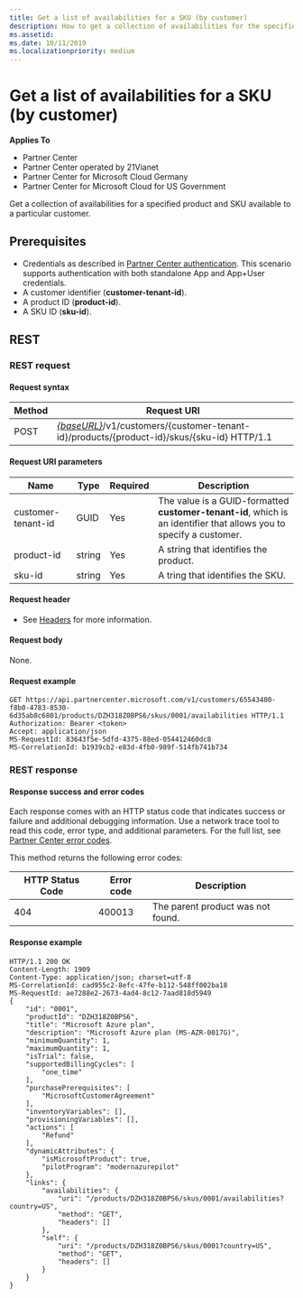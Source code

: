 ```yaml
---
title: Get a list of availabilities for a SKU (by customer)
description: How to get a collection of availabilities for the specified product and SKU by customer.
ms.assetid:
ms.date: 10/11/2019
ms.localizationpriority: medium
---
```


# Get a list of availabilities for a SKU (by customer)

**Applies To**

- Partner Center
- Partner Center operated by 21Vianet
- Partner Center for Microsoft Cloud Germany
- Partner Center for Microsoft Cloud for US Government

Get a collection of availabilities for a specified product and SKU available to a particular customer.

## Prerequisites

- Credentials as described in [Partner Center authentication](partner-center-authentication.md). This scenario supports authentication with both standalone App and App+User credentials.
- A customer identifier (**customer-tenant-id**).
- A product ID (**product-id**).
- A SKU ID (**sku-id**).

## REST

### REST request

#### Request syntax

| Method | Request URI                                                                                                                 |
|--------|-----------------------------------------------------------------------------------------------------------------------------|
| POST   | [*\{baseURL\}*](partner-center-rest-urls.md)/v1/customers/{customer-tenant-id}/products/{product-id}/skus/{sku-id} HTTP/1.1 |

#### Request URI parameters

| Name               | Type | Required | Description                                                                                 |
|--------------------|------|----------|---------------------------------------------------------------------------------------------|
| customer-tenant-id | GUID | Yes | The value is a GUID-formatted **customer-tenant-id**, which is an identifier that allows you to specify a customer. |
| product-id | string | Yes | A string that identifies the product. |
| sku-id | string | Yes | A tring that identifies the SKU. |

#### Request header

- See [Headers](headers.md) for more information.

#### Request body

None.

#### Request example

```http
GET https://api.partnercenter.microsoft.com/v1/customers/65543400-f8b0-4783-8530-6d35ab8c6801/products/DZH318Z0BPS6/skus/0001/availabilities HTTP/1.1
Authorization: Bearer <token>
Accept: application/json
MS-RequestId: 83643f5e-5dfd-4375-88ed-054412460dc8
MS-CorrelationId: b1939cb2-e83d-4fb0-989f-514fb741b734
```

### REST response

#### Response success and error codes

Each response comes with an HTTP status code that indicates success or failure and additional debugging information. Use a network trace tool to read this code, error type, and additional parameters. For the full list, see [Partner Center error codes](error-codes.md).

This method returns the following error codes:

| HTTP Status Code | Error code | Description |
|------------------|------------|-------------|
| 404 | 400013 | The parent product was not found. |

#### Response example

```http
HTTP/1.1 200 OK
Content-Length: 1909
Content-Type: application/json; charset=utf-8
MS-CorrelationId: cad955c2-8efc-47fe-b112-548ff002ba18
MS-RequestId: ae7288e2-2673-4ad4-8c12-7aad818d5949
{
    "id": "0001",
    "productId": "DZH318Z0BPS6",
    "title": "Microsoft Azure plan",
    "description": "Microsoft Azure plan (MS-AZR-0017G)",
    "minimumQuantity": 1,
    "maximumQuantity": 1,
    "isTrial": false,
    "supportedBillingCycles": [
        "one_time"
    ],
    "purchasePrerequisites": [
        "MicrosoftCustomerAgreement"
    ],
    "inventoryVariables": [],
    "provisioningVariables": [],
    "actions": [
        "Refund"
    ],
    "dynamicAttributes": {
        "isMicrosoftProduct": true,
        "pilotProgram": "modernazurepilot"
    },
    "links": {
        "availabilities": {
            "uri": "/products/DZH318Z0BPS6/skus/0001/availabilities?country=US",
            "method": "GET",
            "headers": []
        },
        "self": {
            "uri": "/products/DZH318Z0BPS6/skus/0001?country=US",
            "method": "GET",
            "headers": []
        }
    }
}
```
